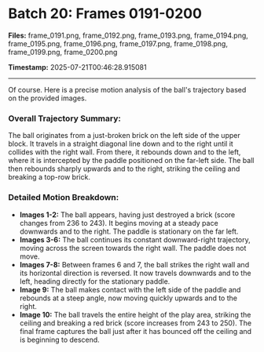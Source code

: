 # Batch 20: Frames 0191-0200

**Files:** frame_0191.png, frame_0192.png, frame_0193.png, frame_0194.png, frame_0195.png, frame_0196.png, frame_0197.png, frame_0198.png, frame_0199.png, frame_0200.png

**Timestamp:** 2025-07-21T00:46:28.915081

---

Of course. Here is a precise motion analysis of the ball's trajectory based on the provided images.

### Overall Trajectory Summary:
The ball originates from a just-broken brick on the left side of the upper block. It travels in a straight diagonal line down and to the right until it collides with the right wall. From there, it rebounds down and to the left, where it is intercepted by the paddle positioned on the far-left side. The ball then rebounds sharply upwards and to the right, striking the ceiling and breaking a top-row brick.

### Detailed Motion Breakdown:
*   **Images 1-2:** The ball appears, having just destroyed a brick (score changes from 236 to 243). It begins moving at a steady pace downwards and to the right. The paddle is stationary on the far left.
*   **Images 3-6:** The ball continues its constant downward-right trajectory, moving across the screen towards the right wall. The paddle does not move.
*   **Images 7-8:** Between frames 6 and 7, the ball strikes the right wall and its horizontal direction is reversed. It now travels downwards and to the left, heading directly for the stationary paddle.
*   **Image 9:** The ball makes contact with the left side of the paddle and rebounds at a steep angle, now moving quickly upwards and to the right.
*   **Image 10:** The ball travels the entire height of the play area, striking the ceiling and breaking a red brick (score increases from 243 to 250). The final frame captures the ball just after it has bounced off the ceiling and is beginning to descend.
